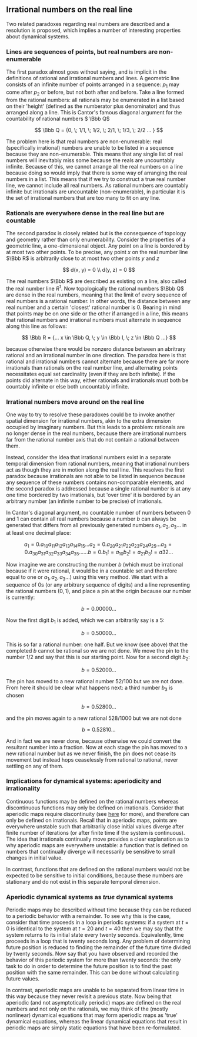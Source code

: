 ## Irrational numbers on the real line

Two related paradoxes regarding real numbers are described and a resolution is proposed, which implies a number of interesting properties about dynamical systems.

### Lines are sequences of points, but real numbers are non-enumerable

The first paradox almost goes without saying, and is implicit in the definitions of rational and irrational numbers and lines.  A geometric line consists of an infinite number of points arranged in a sequence: $p_1$ may come after $p_2$ or before, but not both after and before.  Take a line formed from the rational numbers: all rationals may be enumerated in a list based on their 'height' (defined as the numberator plus denominator) and thus arranged along a line. This is Cantor's famous diagonal argument for the countability of rational numbers $ \Bbb Q$

$$
\Bbb Q = {0, \; 1/1, \; 1/2, \; 2/1, \; 1/3, \; 2/2 ... }
$$

The problem here is that real numbers are non-enumerable: real (specifically irrational) numbers are unable to be listed in a sequence because they are non-enumerable.  This means that any single list of real numbers will inevitably miss some because the reals are uncountably infinite.  Because of this, we cannot arrange all the real numbers on a line because doing so would imply that there is some way of arranging the real numbers in a list.  This means that if we try to construct a true real number line, we cannot include all real numbers.  As rational numbers are countably infinite but irrationals are uncountable (non-enumerable), in particular it is the set of irrational numbers that are too many to fit on any line. 

### Rationals are everywhere dense in the real line but are countable

The second paradox is closely related but is the consequence of topology and geometry rather than only enumerability.  Consider the properties of a geometric line, a one-dimensional object.  Any point on a line is bordered by at most two other points. To be precise, any point $x$ on the real number line $\Bbb R$ is arbitrarily close to at most two other points $y$ and $z$

$$
d(x, y) = 0 \\
d(y, z) = 0
$$

The real numbers $\Bbb R$ are described as existing on a line, also called the real number line $R^1$.  Now topologically the rational numbers $\Bbb Q$ are dense in the real numbers, meaning that the limit of every sequence of real numbers is a rational number.  In other words, the distance between any real number and a certain 'closest' rational number is 0.  Bearing in mind that points may be on one side or the other if arranged in a line, this means that rational numbers and irrational numbers must alternate in sequence along this line as follows:

$$
\Bbb R = {... x \in \Bbb Q, \; y \in \Bbb I, \; z \in \Bbb Q ...}
$$

because otherwise there would be nonzero distance between an abritrary rational and an irrational number in one direction.  The paradox here is that rational and irrational numbers cannot alternate because there are far more irrationals than rationals on the real number line, and alternating points necessitates equal set cardinality (even if they are both infinite).  If the points did alternate in this way, either rationals and irrationals must both be countably infinite or else both uncountably infinite. 


### Irrational numbers move around on the real line

One way to try to resolve these paradoxes could be to invoke another spatial dimension for irrational numbers, akin to the extra dimension occupied by imaginary numbers.  But this leads to a problem: rationals are no longer dense in the real numbers, because there are irrational numbers far from the rational number axis that do not contain a rational between them.

Instead, consider the idea that irrational numbers exist in a separate temporal dimension from rational numbers, meaning that irrational numbers act as though they are in motion along the real line.  This resolves the first paradox because irrationals are not able to be listed in sequence because any sequence of these numbers contains non-comparable elements, and the second paradox is addressed because a single rational number is at any one time bordered by two irrationals, but 'over time' it is bordered by an arbitrary number (an infinite number to be precise) of irrationals.

In Cantor's diagonal argument, no countable number of numbers between 0 and 1 can contain all real numbers because a number $b$ can always be generated that differs from all previously generated numbers ${a_1, a_2, a_3...}$ in at least one decimal place:

$$
a_1 = 0.a_{10}a_{11}a_{12}a_{13}a_{14}a_{15}...
a_2 = 0.a_{20}a_{21}a_{22}a_{23}a_{24}a_{25}...
a_3 = 0.a_{30}a_{31}a_{32}a_{33}a_{34}a_{35}...
...
b = 0.b_{1} != a_{10}  b_{2} != a_{21} b_{3} != a{32}...
$$

Now imagine we are constructing the number $b$ (which must be irrational because if it were rational, it would be in a countable set and therefore equal to one or ${a_1, a_2, a_3 ...}$) using this very method.  We start with a sequence of 0s (or any arbitrary sequence of digits) and a line representing the rational numbers $(0, 1)$, and place a pin at the origin because our number is currently:

$$
b = 0.00000...
$$

Now the first digit $b_1$ is added, which we can arbitrarily say is a 5:

$$
b = 0.50000...
$$

This is so far a rational number: one half.  But we know (see above) that the completed $b$ cannot be rational so we are not done.  We move the pin to the number $1/2$ and say that this is our starting point.  Now for a second digit $b_2$:

$$
b = 0.52000...
$$

The pin has moved to a new rational number $52/100$ but we are not done.  From here it should be clear what happens next: a third number $b_3$ is chosen

$$
b = 0.52800...
$$

and the pin moves again to a new rational $528/1000$ but we are not done

$$
b = 0.52810...
$$

And in fact we are never done, because otherwise we could convert the resultant number into a fraction.  Now at each stage the pin has moved to a new rational number but as we never finish, the pin does not cease its movement but instead hops ceaselessly from rational to rational, never settling on any of them.

### Implications for dynamical systems: aperiodicity and irrationality

Continuous functions may be defined on the rational numbers whereas discontinuous functions may only be defined on irrationals.  Consider that aperiodic maps require discontinuity (see [here](/discontinuities.md) for more), and therefore can only be defined on irrationals.  Recall that in aperiodic maps, points are everywhere unstable such that arbitrarily close initial values diverge after finite number of iterations (or after finite time if the system is continuous).  The idea that irrationals continually move provides a clear explanation as to why aperiodic maps are everywhere unstable:  a function that is defined on numbers that continually diverge will necessarily be sensitive to small changes in initial value.  

In contrast, functions that are defined on the rational numbers would not be expected to be sensitive to initial conditions, because these numbers are stationary and do not exist in this separate temporal dimension.  

### Aperiodic dynamical systems as *true* dynamical systems

Periodic maps may be described without time because they can be reduced to a periodic behavior with a remainder.  To see why this is the case, consider that time proceeds in a loop in periodic systems: if a system at $t=0$ is identical to the system at $t=20$ and $t=40$ then we may say that the system returns to its initial state every twenty seconds.  Equivalently, time proceeds in a loop that is twenty seconds long.  Any problem of determining future position is reduced to finding the remainder of the future time divided by twenty seconds.  Now say that you have observed and recorded the behavior of this periodic system for more than twenty seconds: the only task to do in order to determine the future position is to find the past position with the same remainder.  This can be done without calculating future values.

In contrast, aperiodic maps are unable to be separated from linear time in this way because they never revisit a previous state.  Now being that aperiodic (and not asymptotically periodic) maps are defined on the real numbers and not only on the rationals, we may think of the (mostly nonlinear) dynamical equations that may form aperiodic maps as 'true' dynamical equations, whereas the linear dynamical equations that result in periodic maps are simply static equations that have been re-formulated.






















